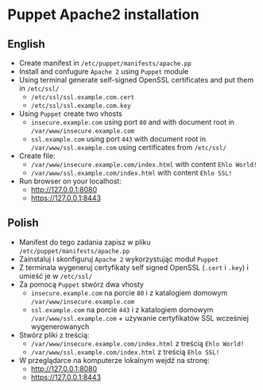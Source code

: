 # Puppet Apache2 installation

## English

- Create manifest in `/etc/puppet/manifests/apache.pp`
- Install and confugure `Apache 2` using `Puppet` module
- Using terminal generate self-signed OpenSSL certificates and put them in `/etc/ssl/`
    - `/etc/ssl/ssl.example.com.cert`
    - `/etc/ssl/ssl.example.com.key`
- Using `Puppet` create two vhosts
    - `insecure.example.com` using port `80` and with document root in `/var/www/insecure.example.com`
    - `ssl.example.com` using port `443` with document root in `/var/www/ssl.example.com` using certificates from `/etc/ssl/`
- Create file:
    - `/var/www/insecure.example.com/index.html` with content `Ehlo World!`
    - `/var/www/ssl.example.com/index.html` with content `Ehlo SSL!`
- Run browser on your localhost:
    - http://127.0.0.1:8080
    - https://127.0.0.1:8443

## Polish

- Manifest do tego zadania zapisz w pliku `/etc/puppet/manifests/apache.pp`
- Zainstaluj i skonfiguruj `Apache 2` wykorzystując moduł `Puppet`
- Z terminala wygeneruj certyfikaty self signed OpenSSL (`.cert` i `.key`) i umieść je w `/etc/ssl/`
- Za pomocą `Puppet` stwórz dwa vhosty
    - `insecure.example.com` na porcie `80` i z katalogiem domowym `/var/www/insecure.example.com`
    - `ssl.example.com` na porcie `443` i z katalogiem domowym `/var/www/ssl.example.com` + używanie certyfikatów SSL wcześniej wygenerowanych
- Stwórz pliki z treścią:
    - `/var/www/insecure.example.com/index.html` z treścią `Ehlo World!`
    - `/var/www/ssl.example.com/index.html` z treścią `Ehlo SSL!`
- W przeglądarce na komputerze lokalnym wejdź na stronę:
    - http://127.0.0.1:8080
    - https://127.0.0.1:8443
